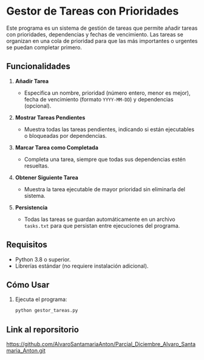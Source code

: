 # Gestor de Tareas con Prioridades

Este programa es un sistema de gestión de tareas que permite añadir tareas con prioridades, dependencias y fechas de vencimiento. Las tareas se organizan en una cola de prioridad para que las más importantes o urgentes se puedan completar primero.

## Funcionalidades

1. **Añadir Tarea**
   - Especifica un nombre, prioridad (número entero, menor es mejor), fecha de vencimiento (formato `YYYY-MM-DD`) y dependencias (opcional).
   
2. **Mostrar Tareas Pendientes**
   - Muestra todas las tareas pendientes, indicando si están ejecutables o bloqueadas por dependencias.

3. **Marcar Tarea como Completada**
   - Completa una tarea, siempre que todas sus dependencias estén resueltas.

4. **Obtener Siguiente Tarea**
   - Muestra la tarea ejecutable de mayor prioridad sin eliminarla del sistema.

5. **Persistencia**
   - Todas las tareas se guardan automáticamente en un archivo `tasks.txt` para que persistan entre ejecuciones del programa.

## Requisitos

- Python 3.8 o superior.
- Librerías estándar (no requiere instalación adicional).

## Cómo Usar

1. Ejecuta el programa:
   ```bash
   python gestor_tareas.py

## Link al reporsitorio

https://github.com/AlvaroSantamariaAnton/Parcial_Diciembre_Alvaro_Santamaria_Anton.git